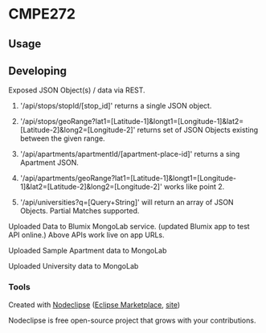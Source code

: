 

# CMPE272



## Usage



## Developing

Exposed JSON Object(s) / data via REST.

1. '/api/stops/stopId/[stop_id]' returns a single JSON object.

2. '/api/stops/geoRange?lat1=[Latitude-1]&longt1=[Longitude-1]&lat2=[Latitude-2]&long2=[Longitude-2]' returns set of JSON Objects existing between the given range.

3. '/api/apartments/apartmentId/[apartment-place-id]' returns a sing Apartment JSON.

4. '/api/apartments/geoRange?lat1=[Latitude-1]&longt1=[Longitude-1]&lat2=[Latitude-2]&long2=[Longitude-2]' works like point 2.

5. '/api/universities?q=[Query+String]' will return an array of JSON Objects. Partial Matches supported.


Uploaded Data to Blumix MongoLab service. (updated Blumix app to test API online.) Above APIs work live on app URLs.

Uploaded Sample Apartment data to MongoLab

Uploaded University data to MongoLab

### Tools

Created with [Nodeclipse](https://github.com/Nodeclipse/nodeclipse-1)
 ([Eclipse Marketplace](http://marketplace.eclipse.org/content/nodeclipse), [site](http://www.nodeclipse.org))   

Nodeclipse is free open-source project that grows with your contributions.
